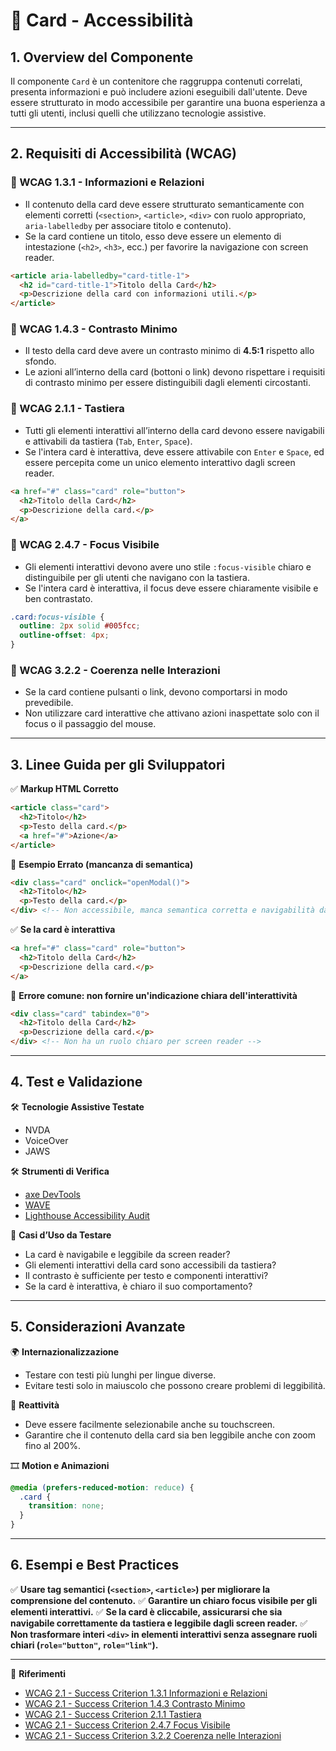 # 📌 Card - Accessibilità

## 1. Overview del Componente
Il componente `Card` è un contenitore che raggruppa contenuti correlati, presenta informazioni e può includere azioni eseguibili dall'utente. Deve essere strutturato in modo accessibile per garantire una buona esperienza a tutti gli utenti, inclusi quelli che utilizzano tecnologie assistive.

---

## 2. Requisiti di Accessibilità (WCAG)

### 🔹 WCAG 1.3.1 - Informazioni e Relazioni
- Il contenuto della card deve essere strutturato semanticamente con elementi corretti (`<section>`, `<article>`, `<div>` con ruolo appropriato, `aria-labelledby` per associare titolo e contenuto).
- Se la card contiene un titolo, esso deve essere un elemento di intestazione (`<h2>`, `<h3>`, ecc.) per favorire la navigazione con screen reader.

```html
<article aria-labelledby="card-title-1">
  <h2 id="card-title-1">Titolo della Card</h2>
  <p>Descrizione della card con informazioni utili.</p>
</article>
```

### 🔹 WCAG 1.4.3 - Contrasto Minimo
- Il testo della card deve avere un contrasto minimo di **4.5:1** rispetto allo sfondo.
- Le azioni all’interno della card (bottoni o link) devono rispettare i requisiti di contrasto minimo per essere distinguibili dagli elementi circostanti.

### 🔹 WCAG 2.1.1 - Tastiera
- Tutti gli elementi interattivi all’interno della card devono essere navigabili e attivabili da tastiera (`Tab`, `Enter`, `Space`).
- Se l'intera card è interattiva, deve essere attivabile con `Enter` e `Space`, ed essere percepita come un unico elemento interattivo dagli screen reader.

```html
<a href="#" class="card" role="button">
  <h2>Titolo della Card</h2>
  <p>Descrizione della card.</p>
</a>
```

### 🔹 WCAG 2.4.7 - Focus Visibile
- Gli elementi interattivi devono avere uno stile `:focus-visible` chiaro e distinguibile per gli utenti che navigano con la tastiera.
- Se l'intera card è interattiva, il focus deve essere chiaramente visibile e ben contrastato.

```css
.card:focus-visible {
  outline: 2px solid #005fcc;
  outline-offset: 4px; 
}
```

### 🔹 WCAG 3.2.2 - Coerenza nelle Interazioni
- Se la card contiene pulsanti o link, devono comportarsi in modo prevedibile.
- Non utilizzare card interattive che attivano azioni inaspettate solo con il focus o il passaggio del mouse.

---

## 3. Linee Guida per gli Sviluppatori

✅ **Markup HTML Corretto**
```html
<article class="card">
  <h2>Titolo</h2>
  <p>Testo della card.</p>
  <a href="#">Azione</a>
</article>
```

🚫 **Esempio Errato (mancanza di semantica)**
```html
<div class="card" onclick="openModal()">
  <h2>Titolo</h2>
  <p>Testo della card.</p>
</div> <!-- Non accessibile, manca semantica corretta e navigabilità da tastiera -->
```

✅ **Se la card è interattiva**
```html
<a href="#" class="card" role="button">
  <h2>Titolo della Card</h2>
  <p>Descrizione della card.</p>
</a>
```

🚫 **Errore comune: non fornire un'indicazione chiara dell'interattività**
```html
<div class="card" tabindex="0">
  <h2>Titolo della Card</h2>
  <p>Descrizione della card.</p>
</div> <!-- Non ha un ruolo chiaro per screen reader -->
```

---

## 4. Test e Validazione

🛠 **Tecnologie Assistive Testate**
- NVDA
- VoiceOver
- JAWS

🛠 **Strumenti di Verifica**
- [axe DevTools](https://www.deque.com/axe/)
- [WAVE](https://wave.webaim.org/)
- [Lighthouse Accessibility Audit](https://developers.google.com/web/tools/lighthouse/)

🎯 **Casi d’Uso da Testare**
- La card è navigabile e leggibile da screen reader?
- Gli elementi interattivi della card sono accessibili da tastiera?
- Il contrasto è sufficiente per testo e componenti interattivi?
- Se la card è interattiva, è chiaro il suo comportamento?

---

## 5. Considerazioni Avanzate

🌍 **Internazionalizzazione**
- Testare con testi più lunghi per lingue diverse.
- Evitare testi solo in maiuscolo che possono creare problemi di leggibilità.

📱 **Reattività**
- Deve essere facilmente selezionabile anche su touchscreen.
- Garantire che il contenuto della card sia ben leggibile anche con zoom fino al 200%.

🎞 **Motion e Animazioni**
```css
@media (prefers-reduced-motion: reduce) {
  .card {
    transition: none;
  }
}
```

---

## 6. Esempi e Best Practices
✅ **Usare tag semantici (`<section>`, `<article>`) per migliorare la comprensione del contenuto.**
✅ **Garantire un chiaro focus visibile per gli elementi interattivi.**
✅ **Se la card è cliccabile, assicurarsi che sia navigabile correttamente da tastiera e leggibile dagli screen reader.**
✅ **Non trasformare interi `<div>` in elementi interattivi senza assegnare ruoli chiari (`role="button"`, `role="link"`).**

---

📌 **Riferimenti**
- [WCAG 2.1 - Success Criterion 1.3.1 Informazioni e Relazioni](https://www.w3.org/TR/WCAG21/#info-and-relationships)
- [WCAG 2.1 - Success Criterion 1.4.3 Contrasto Minimo](https://www.w3.org/TR/WCAG21/#contrast-minimum)
- [WCAG 2.1 - Success Criterion 2.1.1 Tastiera](https://www.w3.org/TR/WCAG21/#keyboard)
- [WCAG 2.1 - Success Criterion 2.4.7 Focus Visibile](https://www.w3.org/TR/WCAG21/#focus-visible)
- [WCAG 2.1 - Success Criterion 3.2.2 Coerenza nelle Interazioni](https://www.w3.org/TR/WCAG21/#on-input)
